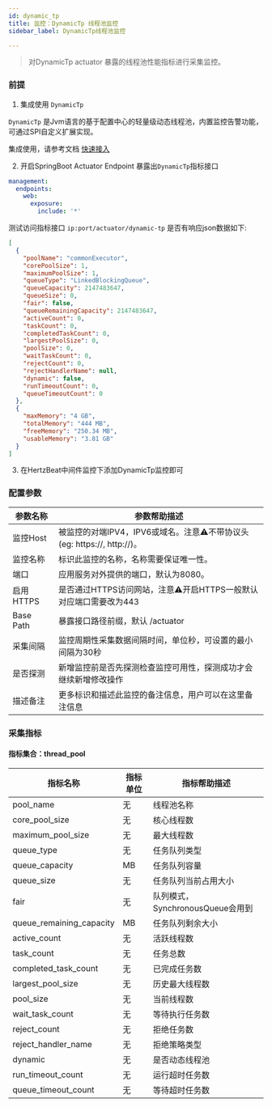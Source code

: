 ```yaml
---
id: dynamic_tp
title: 监控：DynamicTp 线程池监控      
sidebar_label: DynamicTp线程池监控

---
```


> 对DynamicTp actuator 暴露的线程池性能指标进行采集监控。

### 前提  

1. 集成使用 `DynamicTp`  

`DynamicTp` 是Jvm语言的基于配置中心的轻量级动态线程池，内置监控告警功能，可通过SPI自定义扩展实现。

集成使用，请参考文档 [快速接入](https://dynamictp.cn/guide/use/quick-start.html)   

2. 开启SpringBoot Actuator Endpoint 暴露出`DynamicTp`指标接口  

```yaml
management:
  endpoints:
    web:
      exposure:
        include: '*'
```
测试访问指标接口 `ip:port/actuator/dynamic-tp` 是否有响应json数据如下:  

```json
[
  {
    "poolName": "commonExecutor",
    "corePoolSize": 1,
    "maximumPoolSize": 1,
    "queueType": "LinkedBlockingQueue",
    "queueCapacity": 2147483647,
    "queueSize": 0,
    "fair": false,
    "queueRemainingCapacity": 2147483647,
    "activeCount": 0,
    "taskCount": 0,
    "completedTaskCount": 0,
    "largestPoolSize": 0,
    "poolSize": 0,
    "waitTaskCount": 0,
    "rejectCount": 0,
    "rejectHandlerName": null,
    "dynamic": false,
    "runTimeoutCount": 0,
    "queueTimeoutCount": 0
  },
  {
    "maxMemory": "4 GB",
    "totalMemory": "444 MB",
    "freeMemory": "250.34 MB",
    "usableMemory": "3.81 GB"
  }
]
```

3. 在HertzBeat中间件监控下添加DynamicTp监控即可   


### 配置参数

| 参数名称     | 参数帮助描述                                               |
| ------------ |------------------------------------------------------|
| 监控Host     | 被监控的对端IPV4，IPV6或域名。注意⚠️不带协议头(eg: https://, http://)。 |
| 监控名称     | 标识此监控的名称，名称需要保证唯一性。                                  |
| 端口         | 应用服务对外提供的端口，默认为8080。                                 |
| 启用HTTPS   | 是否通过HTTPS访问网站，注意⚠️开启HTTPS一般默认对应端口需要改为443             |
 | Base Path | 暴露接口路径前缀，默认 /actuator                                |
| 采集间隔     | 监控周期性采集数据间隔时间，单位秒，可设置的最小间隔为30秒                       |
| 是否探测     | 新增监控前是否先探测检查监控可用性，探测成功才会继续新增修改操作                     |
| 描述备注     | 更多标识和描述此监控的备注信息，用户可以在这里备注信息                          |

### 采集指标

#### 指标集合：thread_pool

| 指标名称    | 指标单位 | 指标帮助描述                 |
|---------|------|------------------------|
| pool_name | 无    | 线程池名称                  |
| core_pool_size    | 无    | 核心线程数                  |
| maximum_pool_size      | 无    | 最大线程数                  |
| queue_type | 无    | 任务队列类型                 |
| queue_capacity   | MB   | 任务队列容量                 |
| queue_size  | 无    | 任务队列当前占用大小             |
| fair  | 无    | 队列模式，SynchronousQueue会用到 |
| queue_remaining_capacity  | MB   | 任务队列剩余大小               |
| active_count  | 无    | 活跃线程数                  |
| task_count  | 无    | 任务总数                   |
| completed_task_count  | 无    | 已完成任务数                 |
| largest_pool_size  | 无    | 历史最大线程数                |
| pool_size  | 无    | 当前线程数                  |
| wait_task_count  | 无    | 等待执行任务数                |
| reject_count  | 无    | 拒绝任务数                  |
| reject_handler_name  | 无    | 拒绝策略类型                 |
| dynamic  | 无    | 是否动态线程池                |
| run_timeout_count  | 无    | 运行超时任务数                |
| queue_timeout_count  | 无    | 等待超时任务数                |

